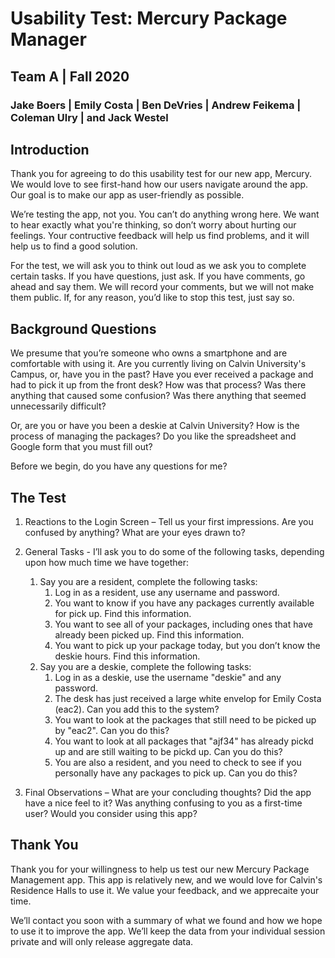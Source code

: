 # Usability Test: Mercury Package Manager
## Team A | Fall 2020
### Jake Boers | Emily Costa | Ben DeVries | Andrew Feikema | Coleman Ulry | and Jack Westel

## Introduction
Thank you for agreeing to do this usability test for our new app, Mercury. We would love to see first-hand how our users navigate around the app. Our goal is to make our app as user-friendly as possible.

We’re testing the app, not you. You can’t do anything wrong here. We want to hear exactly what you're thinking, so don’t worry about hurting our feelings. Your contructive feedback will help us find problems, and it will help us to find a good solution.

For the test, we will ask you to think out loud as we ask you to complete certain tasks. If you have questions, just ask. If you have comments, go ahead and say them. We will record your comments, but we will not make them public. If, for any reason, you’d like to stop this test, just say so.

## Background Questions
We presume that you’re someone who owns a smartphone and are comfortable with using it. Are you currently living on Calvin University's Campus, or, have you in the past? Have you ever received a package and had to pick it up from the front desk? How was that process? Was there anything that caused some confusion? Was there anything that seemed unnecessarily difficult?

Or, are you or have you been a deskie at Calvin University? How is the process of managing the packages? Do you like the spreadsheet and Google form that you must fill out?

Before we begin, do you have any questions for me?

## The Test
1. Reactions to the Login Screen – Tell us your first impressions. Are you confused by anything? What are your eyes drawn to?

2. General Tasks - I’ll ask you to do some of the following tasks, depending upon how much time we have together:

    1. Say you are a resident, complete the following tasks:
        1. Log in as a resident, use any username and password.
        2. You want to know if you have any packages currently available for pick up. Find this information.
        3. You want to see all of your packages, including ones that have already been picked up. Find this information.
        4. You want to pick up your package today, but you don’t know the deskie hours. Find this information.
    2. Say you are a deskie, complete the following tasks:
        1. Log in as a deskie, use the username "deskie" and any password.
        2. The desk has just received a large white envelop for Emily Costa (eac2). Can you add this to the system?
        3. You want to look at the packages that still need to be picked up by "eac2". Can you do this?
        4. You want to look at all packages that "ajf34" has already pickd up and are still waiting to be pickd up. Can you do this?
        5. You are also a resident, and you need to check to see if you personally have any packages to pick up. Can you do this?


3. Final Observations – What are your concluding thoughts? Did the app have a nice feel to it? Was anything confusing to you as a first-time user? Would you consider using this app?

## Thank You
Thank you for your willingness to help us test our new Mercury Package Management app. This app is relatively new, and we would love for Calvin's Residence Halls to use it. We value your feedback, and we apprecaite your time.

We’ll contact you soon with a summary of what we found and how we hope to use it to improve the app. We’ll keep the data from your individual session private and will only release aggregate data.
